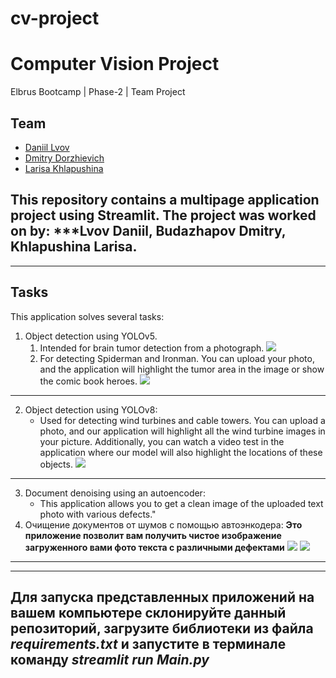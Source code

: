 # cv-project
# Computer Vision Project
Elbrus Bootcamp | Phase-2 | Team Project 
## Team
* [Daniil Lvov](https://github.com/Norgan97)
* [Dmitry Dorzhievich](https://github.com/DmitryDorzhievich)
* [Larisa Khlapushina](https://github.com/Khlapushina)
## This repository contains a multipage application project using Streamlit. The project was worked on by: ***Lvov Daniil, Budazhapov Dmitry, Khlapushina Larisa. 
___
## Tasks 
This application solves several tasks:
1. Object detection using YOLOv5.
   1. Intended for brain tumor detection from a photograph.
![](https://cdn.readovka.ru/n/1104148/1200x630/ec7da68ba3.jpg)
   2. For detecting Spiderman and Ironman. You can upload your photo, and the application will highlight the tumor area in the image or show the comic book heroes.
![](https://s2.best-wallpaper.net/wallpaper/2560x1440/1906/Iron-Man-and-Spider-man-DC-comics_2560x1440.jpg)
___
2. Object detection using YOLOv8:
   - Used for detecting wind turbines and cable towers. You can upload a photo, and our application will highlight all the wind turbine images in your picture. Additionally, you can watch a video test in the application where our model will also highlight the locations of these objects.
![](https://get.pxhere.com/photo/field-windmill-wind-cumulus-machine-wind-turbine-electricity-energy-england-power-mill-grassland-wind-farm-wind-turbines-835672.jpg)
___
3. Document denoising using an autoencoder:
   - This application allows you to get a clean image of the uploaded text photo with various defects."
3. Очищение документов от шумов с помощью автоэнкодера:
**Это приложение позволит вам получить чистое изображение загруженного вами фото текста с различными дефектами**
![](https://github.com/Norgan97/cv-project/blob/main/2.png)
![](https://github.com/Norgan97/cv-project/blob/main/21.png)
___
___
## Для запуска представленных приложений на вашем компьютере склонируйте данный репозиторий, загрузите библиотеки из файла ***requirements.txt*** и запустите в терминале команду ***streamlit run Main.py***
